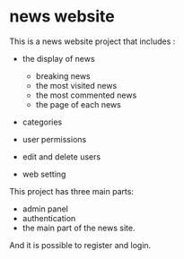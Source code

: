 # news website
This is a news website project that includes :
- the display of news
    - breaking news 
    - the most visited news
    - the most commented news
    - the page of each news
- categories

- user permissions
- edit and delete users
-  web setting
 
 
 This project has three main parts: 
  - admin panel
  - authentication 
  - the main part of the news site.

And it is possible to register and login.